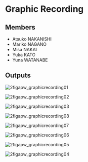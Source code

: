 # Graphic Recording

## Members
* Atsuko NAKANISHI
* Mariko NAGANO
* Misa NAKAI
* Yuka KATO
* Yuna WATANABE

## Outputs
![2figapw_graphicrecording01](https://user-images.githubusercontent.com/416977/41653031-ca5d5226-74bf-11e8-883e-001bc53fe0e1.jpg)

![2figapw_graphicrecording02](https://user-images.githubusercontent.com/416977/41653030-ca3584d0-74bf-11e8-9916-ce68345a7a5c.jpg)

![2figapw_graphicrecording03](https://user-images.githubusercontent.com/416977/41653032-ca85be8c-74bf-11e8-85bb-c23026e398ef.jpg)

![2figapw_graphicrecording08](https://user-images.githubusercontent.com/416977/41653024-c9344e4a-74bf-11e8-9d42-9759c7398fcc.jpg)

![2figapw_graphicrecording07](https://user-images.githubusercontent.com/416977/41653026-c95e20a8-74bf-11e8-8277-22e2f47811da.jpg)

![2figapw_graphicrecording06](https://user-images.githubusercontent.com/416977/41653027-c998d8c4-74bf-11e8-88a9-962dd061c5f5.jpg)

![2figapw_graphicrecording05](https://user-images.githubusercontent.com/416977/41653028-c9c6b776-74bf-11e8-9175-84c56828ffca.jpg)

![2figapw_graphicrecording04](https://user-images.githubusercontent.com/416977/41653029-c9f47698-74bf-11e8-83c6-c32b096fe809.jpg)
